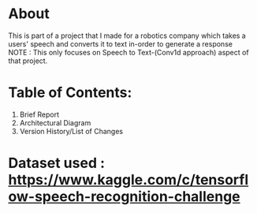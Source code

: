 # About

This is part of a project that I made for a robotics company which takes a users' speech and converts it to text in-order to generate a response<br>
NOTE : This only focuses on Speech to Text-(Conv1d approach) aspect of that project.  <br>

# Table of Contents:<br>

1) Brief Report<br>
2) Architectural Diagram<br>
3) Version History/List of Changes<br>

# Dataset used : https://www.kaggle.com/c/tensorflow-speech-recognition-challenge



